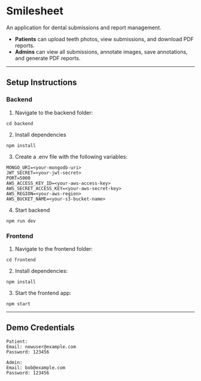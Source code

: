 # Smilesheet

An application for dental submissions and report management.  
- **Patients** can upload teeth photos, view submissions, and download PDF reports.  
- **Admins** can view all submissions, annotate images, save annotations, and generate PDF reports.  

---

## Setup Instructions

### Backend

1. Navigate to the backend folder:
```
cd backend
```
2. Install dependencies
```
npm install
```
3. Create a .env file with the following variables:
```
MONGO_URI=<your-mongodb-uri>
JWT_SECRET=<your-jwt-secret>
PORT=5000
AWS_ACCESS_KEY_ID=<your-aws-access-key>
AWS_SECRET_ACCESS_KEY=<your-aws-secret-key>
AWS_REGION=<your-aws-region>
AWS_BUCKET_NAME=<your-s3-bucket-name>
```
4. Start backend
```
npm run dev
```

### Frontend

1. Navigate to the frontend folder:
```
cd frontend
```
2. Install dependencies:
```
npm install
```
3. Start the frontend app:
```
npm start
```

---

## Demo Credentials
```
Patient:
Email: newuser@example.com
Password: 123456

Admin:
Email: bob@example.com
Password: 123456
```
